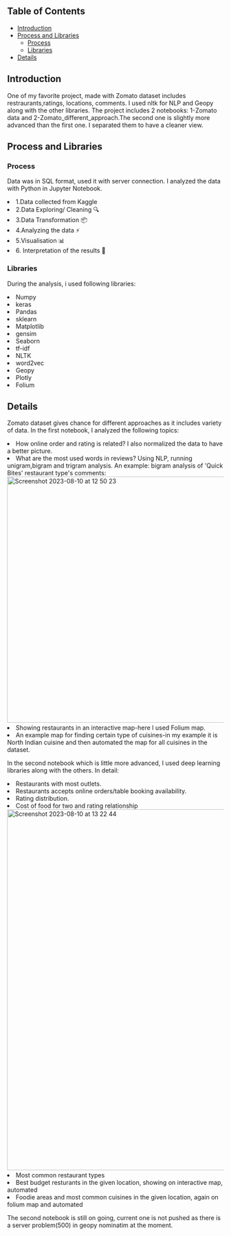 ## Table of Contents
- [Introduction](#introduction)
- [Process and Libraries](#Process-and-libraries)
  - [Process](#Process)
  - [Libraries](#Libraries)
- [Details](#details)


## Introduction
One of my favorite project, made with Zomato dataset includes restraurants,ratings, locations, comments. I used nltk for NLP and Geopy along with the other libraries. The project includes 2 notebooks: 1-Zomato data and 2-Zomato_different_approach.The second one is slightly more advanced than the first one. I separated them to have a cleaner view.   

## Process and Libraries
### Process
Data was in SQL format, used it with server connection. I analyzed the data with Python in Jupyter Notebook.
 <li> 1.Data collected from Kaggle
 <li>2.Data Exploring/ Cleaning 🔍
 <li>3.Data Transformation 📦
 <li>4.Analyzing the data ⚡️
 <li>5.Visualisation 📊
 <li>6. Interpretation of the results 🧠

### Libraries
During the analysis, i used following libraries:

<li>Numpy              <li>keras
<li>Pandas             <li>sklearn
<li>Matplotlib         <li>gensim
<li>Seaborn            <li>tf-idf
<li>NLTK               <li>word2vec
<li>Geopy
<li>Plotly
<li>Folium


## Details

Zomato dataset gives chance for different approaches as it includes variety of data. In the first notebook, I analyzed the following topics:
<li> How online order and rating is related? I also normalized the data to have a better picture.
<li> What are the most used words in reviews? Using NLP, running unigram,bigram and trigram analysis. An example: bigram analysis of 'Quick Bites' restaurant type's comments:

<img width="571" alt="Screenshot 2023-08-10 at 12 50 23" src="https://github.com/lilalayla/Data_Analysis_Projects/assets/126274626/551ac685-6e2b-4657-868a-e26e60217099">


<li>Showing restaurants in an interactive map-here I used Folium map.
<li> An example map for finding certain type of cuisines-in my example it is North Indian cuisine and then automated the map for all cuisines in the dataset.

In the second notebook which is little more advanced, I used deep learning libraries along with the others. In detail: 
<li>Restaurants with most outlets.
<li>Restaurants accepts online orders/table booking availability.
<li> Rating distribution.
<li> Cost of food for two and rating relationship

<img width="837" alt="Screenshot 2023-08-10 at 13 22 44" src="https://github.com/lilalayla/Data_Analysis_Projects/assets/126274626/f9ae8f04-d73e-41ba-94f2-f6bcef8f9324">


<li>Most common restaurant types
<li>Best budget resturants in the given location, showing on interactive map, automated
<li>Foodie areas and most common cuisines in the given location, again on folium map and automated

The second notebook is still on going, current one is not pushed as there is a server problem(500) in geopy nominatim at the moment.

